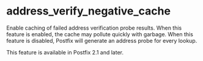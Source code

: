 # address_verify_negative_cache 


Enable caching of failed address verification probe results.  When
this feature is enabled, the cache may pollute quickly with garbage.
When this feature is disabled, Postfix will generate an address
probe for every lookup.



This feature is available in Postfix 2.1 and later.



